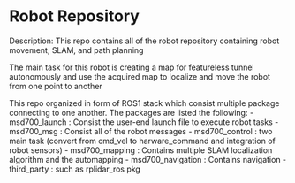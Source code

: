 # Robot Repository

Description: 
This repo contains all of the robot repository containing robot movement, SLAM, and path planning

The main task for this robot is creating a map for featureless tunnel autonomously and use the acquired map to localize and move the robot from one point to another

This repo organized in form of ROS1 stack which consist multiple package connecting to one another. 
The packages are listed the following:
    - msd700_launch             : Consist the user-end launch file to execute robot tasks
    - msd700_msg                : Consist all of the robot messages
    - msd700_control            : two main task (convert from cmd_vel to harware_command and integration of robot sensors)
    - msd700_mapping            : Contains multiple SLAM localization algorithm and the automapping
    - msd700_navigation         : Contains navigation 
    - third_party               : such as rplidar_ros pkg



